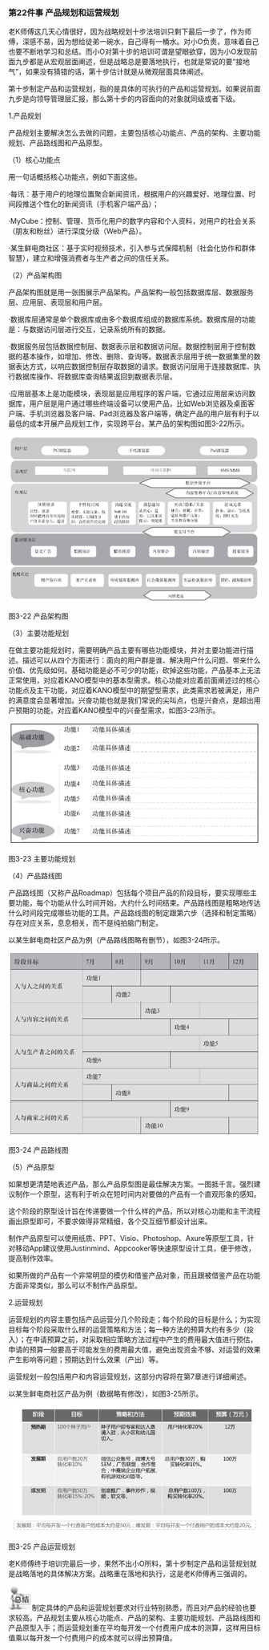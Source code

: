 ### 第22件事 产品规划和运营规划

老K师傅这几天心情很好，因为战略规划十步法培训只剩下最后一步了，作为师傅，深感不易，因为想给徒弟一碗水，自己得有一桶水。对小O负责，意味着自己也要不断地学习和总结。而小O对第十步的培训可谓是望眼欲穿，因为小O发现前面九步都是从宏观层面阐述，但是战略总是要落地执行，也就是常说的要“接地气”，如果没有猜错的话，第十步估计就是从微观层面具体阐述。

第十步制定产品和运营规划，指的是具体的可执行的产品和运营规划。如果说前面九步是向领导管理层汇报，那么第十步的内容面向的对象就同级或者下级。

1.产品规划

产品规划主要解决怎么去做的问题，主要包括核心功能点、产品的架构、主要功能规划、产品路线图和产品原型。

（1）核心功能点

用一句话概括核心功能点，例如下面这些。

·每讯：基于用户的地理位置聚合新闻资讯，根据用户的兴趣爱好、地理位置、时间段推送个性化的新闻资讯（手机客户端产品）；

·MyCube：控制、管理、货币化用户的数字内容和个人资料，对用户的社会关系（朋友和粉丝）进行深度分级（Web产品）。

·某生鲜电商社区：基于实时视频技术，引入参与式保障机制（社会化协作和群体智慧），建立和增强消费者与生产者之间的信任关系。

（2）产品架构图

产品架构图就是用一张图展示产品架构。产品架构一般包括数据库层、数据服务层、应用层、表现层和用户层。

·数据库层通常是单个数据库或由多个数据库组成的数据库系统。数据库层的功能是：与数据访问层进行交互，记录系统所有的数据。

·数据服务层包括数据控制层、数据表示层和数据访问层。数据控制层用于控制数据的基本操作，如增加、修改、删除、查询等。数据表示层用于统一数据集里的数据表达方式，以响应数据控制层存取数据的请求。数据访问层用于连接数据库、执行数据库操作、将数据库查询结果返回到数据表示层。

·应用层基本上是功能模块，表现层是应用程序的客户端，它通过应用层来访问数据库，用户层是用户通过哪些终端设备可以使用产品，比如Web浏览器及桌面客户端、手机浏览器及客户端、Pad浏览器及客户端等，确定产品的用户层有利于以最低的成本开展产品规划工作，实现跨平台。某产品的架构图如图3-22所示。

![](images/image01596_jpeg)

图3-22 产品架构图

（3）主要功能规划

在做主要功能规划时，需要明确产品主要有哪些功能模块，并对主要功能进行描述。描述可以从四个方面进行：面向的用户群是谁、解决用户什么问题、带来什么价值、优先级如何。基础功能是必不可少的功能，砍掉这些功能，产品基本上无法正常使用，对应着KANO模型中的基本型需求。核心功能对应着前面阐述过的核心功能点及主干功能，对应着KANO模型中的期望型需求，此类需求若被满足，用户的满意度会显著增加。兴奋功能也就是我们常说的尖叫点，也是兴奋点，是超出用户预期的功能，对应着KANO模型中的兴奋型需求，如图3-23所示。

![](images/image01597_jpeg)

图3-23 主要功能规划

（4）产品路线图

产品路线图（又称产品Roadmap）包括每个项目产品的阶段目标，要实现哪些主要功能，每个功能从什么时间开始，大约什么时间结束。产品路线图是粗略地传达什么时间段完成哪些功能的工具。产品路线图的制定跟第六步（选择和制定策略）存在对应关系，息息相关，而不是纯拍脑门制定。

以某生鲜电商社区产品为例（产品路线图略有删节），如图3-24所示。

![](images/image01598_jpeg)

图3-24 产品路线图

（5）产品原型

如果想更清楚地表述产品，那么产品原型图是最佳解决方案。一图抵千言。强烈建议制作一个原型，这有利于听众在短时间内对要做的产品有一个直观形象的感知。

这个阶段的原型设计旨在传递要做一个什么样的产品，所以对核心功能和主干流程画出原型即可，不要求做得非常精细，各个交互细节都设计出来。

制作产品原型可以使用纸质、PPT、Visio、Photoshop、Axure等原型工具，针对移动App建议使用Justinmind、Appcooker等快速原型设计工具，便于修改，提高制作效率。

如果所做的产品有一个非常明显的模仿和借鉴产品对象，而且跟被借鉴产品在功能方面非常类似，那么可以不制作产品原型。

2.运营规划

运营规划的内容主要包括产品运营分几个阶段走；每个阶段的目标是什么；为实现目标每个阶段采取什么样的运营策略和方法；每一种方法的预算大约有多少（投入）；在申请预算之前，对采取相应策略方法过程中产生的费用最大值进行预估，申请的预算一般要高于可能发生的费用最大值，避免出现资金不够、对运营的效果产生影响等问题；预期达到什么效果（产出）等。

运营规划一般包括用户和内容运营规划，这部分内容将在第7章进行详细阐述。

以某生鲜电商社区产品为例（数据略有修改），如图3-25所示。

![](images/image01599_jpeg)

图3-25 产品运营规划

老K师傅终于培训完最后一步，果然不出小O所料，第十步制定产品和运营规划就是战略落地的具体解决方案。战略重在落地和执行，这是老K师傅再三强调的。

![](images/image01600_jpeg)制定具体的产品和运营规划要求对行业特别熟悉，而且对产品的经验也要求较高。产品规划主要从核心功能点、产品的架构、主要功能规划、产品路线图和产品原型入手；而运营规划重在平均每开发一个付费用户成本的测算，这样用目标值乘以每开发一个付费用户的成本就可以得出预算值。
